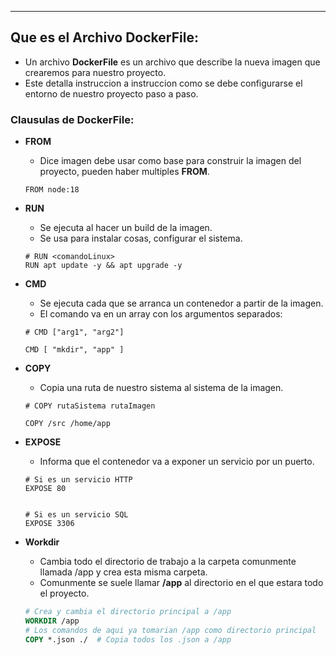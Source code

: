 
---
## Que es el Archivo DockerFile:
- Un archivo **DockerFile** es un archivo que describe la nueva imagen que crearemos para nuestro proyecto.
- Este detalla instruccion a instruccion como se debe configurarse el entorno de nuestro proyecto paso a paso.

### Clausulas de DockerFile:
- **FROM**
	- Dice imagen debe usar como base para construir la imagen del proyecto, pueden haber multiples **FROM**.
	```docker
	FROM node:18
	```

- **RUN**
	- Se ejecuta al hacer un build de la imagen.
	- Se usa para instalar cosas, configurar el sistema.
	```docker
	# RUN <comandoLinux>	
	RUN apt update -y && apt upgrade -y
	```

- **CMD**
	- Se ejecuta cada que se arranca un contenedor a partir de la imagen.
	- El comando va en un array con los argumentos separados:
	```docker
	# CMD ["arg1", "arg2"]	
	
	CMD [ "mkdir", "app" ]
	```

- **COPY**
	- Copia una ruta de nuestro sistema al sistema de la imagen.
	```docker
	# COPY rutaSistema rutaImagen

	COPY /src /home/app
	```

- **EXPOSE**
	- Informa que el contenedor va a exponer un servicio por un puerto.
	```docker
	# Si es un servicio HTTP
	EXPOSE 80


	# Si es un servicio SQL
	EXPOSE 3306
	```


- **Workdir**
	- Cambia todo el directorio de trabajo a la carpeta comunmente llamada /app y crea esta misma carpeta.
	- Comunmente se suele llamar **/app** al directorio en el que estara todo el proyecto.
	```dockerfile
	# Crea y cambia el directorio principal a /app
	WORKDIR /app  	
	# Los comandos de aqui ya tomarian /app como directorio principal
	COPY *.json ./  # Copia todos los .json a /app
	```
	


